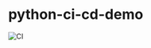 # python-ci-cd-demo

![CI](https://github.com/amirwesthoff/python-ci-cd-demo/actions/workflows/ci.yml/badge.svg)
